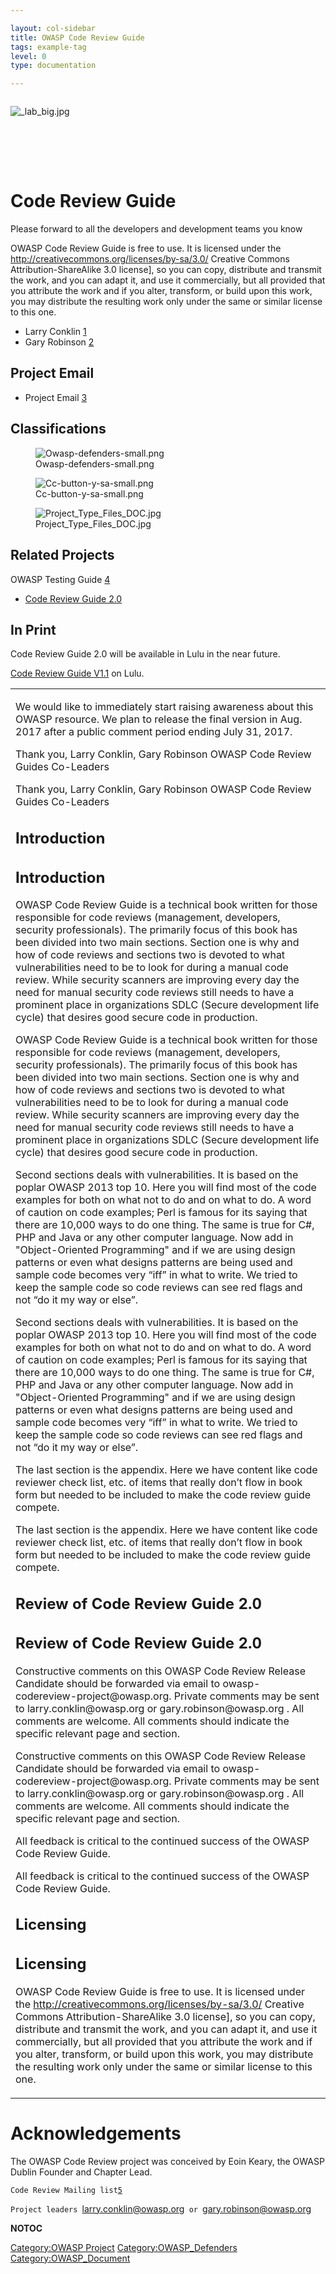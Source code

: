 ```yaml
---

layout: col-sidebar
title: OWASP Code Review Guide
tags: example-tag
level: 0
type: documentation

---
```

<div style="width:100%;height:90px;border:0,margin:0;overflow: hidden;">

![_lab_big.jpg](_lab_big.jpg "_lab_big.jpg")

</div>

<div style="border:0,margin:0;overflow: hidden;">

<div style="margin: 5px; padding: 5px; float: left; width:70%">

</div>

</div>

# Code Review Guide

<table>
<tbody>
<tr class="odd">
<p>Please forward to all the developers and development teams you know</p></td>
<td><p>We would like to immediately start raising awareness about this OWASP resource. We plan to release the final version in Aug. 2017 after a public comment period ending July 31, 2017.</p>
<p>Thank you, Larry Conklin, Gary Robinson OWASP Code Review Guides Co-Leaders</p>
<p>Thank you, Larry Conklin, Gary Robinson OWASP Code Review Guides Co-Leaders</p>
<h2 id="introduction">Introduction</h2>
<h2 id="introduction">Introduction</h2>
<p>OWASP Code Review Guide is a technical book written for those responsible for code reviews (management, developers, security professionals). The primarily focus of this book has been divided into two main sections. Section one is why and how of code reviews and sections two is devoted to what vulnerabilities need to be to look for during a manual code review. While security scanners are improving every day the need for manual security code reviews still needs to have a prominent place in organizations SDLC (Secure development life cycle) that desires good secure code in production.</p>
<p>OWASP Code Review Guide is a technical book written for those responsible for code reviews (management, developers, security professionals). The primarily focus of this book has been divided into two main sections. Section one is why and how of code reviews and sections two is devoted to what vulnerabilities need to be to look for during a manual code review. While security scanners are improving every day the need for manual security code reviews still needs to have a prominent place in organizations SDLC (Secure development life cycle) that desires good secure code in production.</p>
<p>Second sections deals with vulnerabilities. It is based on the poplar OWASP 2013 top 10. Here you will find most of the code examples for both on what not to do and on what to do. A word of caution on code examples; Perl is famous for its saying that there are 10,000 ways to do one thing. The same is true for C#, PHP and Java or any other computer language. Now add in "Object-Oriented Programming" and if we are using design patterns or even what designs patterns are being used and sample code becomes very “iff” in what to write. We tried to keep the sample code so code reviews can see red flags and not “do it my way or else”.</p>
<p>Second sections deals with vulnerabilities. It is based on the poplar OWASP 2013 top 10. Here you will find most of the code examples for both on what not to do and on what to do. A word of caution on code examples; Perl is famous for its saying that there are 10,000 ways to do one thing. The same is true for C#, PHP and Java or any other computer language. Now add in "Object-Oriented Programming" and if we are using design patterns or even what designs patterns are being used and sample code becomes very “iff” in what to write. We tried to keep the sample code so code reviews can see red flags and not “do it my way or else”.</p>
<p>The last section is the appendix. Here we have content like code reviewer check list, etc. of items that really don’t flow in book form but needed to be included to make the code review guide compete.</p>
<p>The last section is the appendix. Here we have content like code reviewer check list, etc. of items that really don’t flow in book form but needed to be included to make the code review guide compete.</p>
<h2 id="review_of_code_review_guide_2.0">Review of Code Review Guide 2.0</h2>
<h2 id="review_of_code_review_guide_2.0">Review of Code Review Guide 2.0</h2>
<p>Constructive comments on this OWASP Code Review Release Candidate should be forwarded via email to owasp-codereview-project@owasp.org. Private comments may be sent to larry.conklin@owasp.org or gary.robinson@owasp.org . All comments are welcome. All comments should indicate the specific relevant page and section.</p>
<p>Constructive comments on this OWASP Code Review Release Candidate should be forwarded via email to owasp-codereview-project@owasp.org. Private comments may be sent to larry.conklin@owasp.org or gary.robinson@owasp.org . All comments are welcome. All comments should indicate the specific relevant page and section.</p>
<p>All feedback is critical to the continued success of the OWASP Code Review Guide.</p>
<p>All feedback is critical to the continued success of the OWASP Code Review Guide.</p>
<h2 id="licensing">Licensing</h2>
<h2 id="licensing">Licensing</h2>
<p>OWASP Code Review Guide is free to use. It is licensed under the <a href="http://creativecommons.org/licenses/by-sa/3.0/">http://creativecommons.org/licenses/by-sa/3.0/</a> Creative Commons Attribution-ShareAlike 3.0 license], so you can copy, distribute and transmit the work, and you can adapt it, and use it commercially, but all provided that you attribute the work and if you alter, transform, or build upon this work, you may distribute the resulting work only under the same or similar license to this one.</p></td>
<p>OWASP Code Review Guide is free to use. It is licensed under the <a href="http://creativecommons.org/licenses/by-sa/3.0/">http://creativecommons.org/licenses/by-sa/3.0/</a> Creative Commons Attribution-ShareAlike 3.0 license], so you can copy, distribute and transmit the work, and you can adapt it, and use it commercially, but all provided that you attribute the work and if you alter, transform, or build upon this work, you may distribute the resulting work only under the same or similar license to this one.</p></td>
<ul>
<li>Larry Conklin <a href="mailto:larry.conklin@owasp.org">1</a></li>
<li>Gary Robinson <a href="mailto:gary.robinson@owasp.org">2</a></li>
</ul>
<h2 id="project_email">Project Email</h2>
<ul>
<li>Project Email <a href="mailto:owasp-codereview-project@owasp.org">3</a></li>
</ul>
<h2 id="classifications">Classifications</h2>
<figure>
<img src="Owasp-defenders-small.png" title="Owasp-defenders-small.png" alt="Owasp-defenders-small.png" /><figcaption>Owasp-defenders-small.png</figcaption>
</figure>
<figure>
<img src="Cc-button-y-sa-small.png" title="Cc-button-y-sa-small.png" alt="Cc-button-y-sa-small.png" /><figcaption>Cc-button-y-sa-small.png</figcaption>
</figure>
<figure>
<img src="Project_Type_Files_DOC.jpg" title="Project_Type_Files_DOC.jpg" alt="Project_Type_Files_DOC.jpg" /><figcaption>Project_Type_Files_DOC.jpg</figcaption>
</figure>
<h2 id="related_projects">Related Projects</h2>
<p>OWASP Testing Guide <a href="https://www.owasp.org/index.php/OWASP_Testing_Project">4</a></p></td>
<ul>
<li><a href="/www-pdf-archive/File:OWASP_Code_Review_Guide_v2.pdf">Code Review Guide 2.0</a></li>
</ul>
<h2 id="in_print">In Print</h2>
<p>Code Review Guide 2.0 will be available in Lulu in the near future.</p>
<p><a href="http://www.lulu.com/content/5678680">Code Review Guide V1.1</a> on Lulu.</p></td>
</tr>
</tbody>
</table>

# Acknowledgements

The OWASP Code Review project was conceived by Eoin Keary, the OWASP
Dublin Founder and Chapter Lead.

`Code Review Mailing list`[`5`](mailto:owasp-codereview-project@owasp.org)

`Project leaders `<larry.conklin@owasp.org>` or `<gary.robinson@owasp.org>

__NOTOC__ <headertabs />

[Category:OWASP Project](Category:OWASP_Project )
[Category:OWASP_Defenders](Category:OWASP_Defenders )
[Category:OWASP_Document](Category:OWASP_Document )
